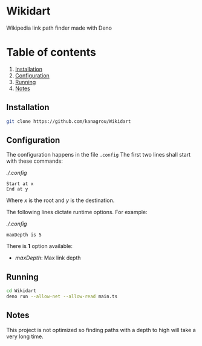 
# Wikidart

Wikipedia link path finder made with Deno

# Table of contents

1. [Installation](#Installation)
2. [Configuration](#Configuration)
3. [Running](#Running)
4. [Notes](#Notes)

## Installation

```bash
git clone https://github.com/kanagrou/Wikidart
```

## Configuration
The configuration happens in the file `.config`
The first two lines shall start with these commands:

*./.config*
```
Start at x
End at y
```
Where *x* is the root and *y* is the destination.

The following lines dictate runtime options. For example:

*./.config*
```
maxDepth is 5
```
There is **1** option available:
- *maxDepth*: Max link depth

## Running

```bash
cd Wikidart
deno run --allow-net --allow-read main.ts
```

## Notes

This project is not optimized so finding paths with a depth to high will take a very long time.

